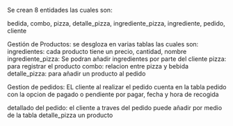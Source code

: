 
Se crean 8 entidades las cuales son: 

bedida,
combo,
pizza,
detalle_pizza,
ingrediente_pizza,
ingrediente,
pedido,
cliente

Gestión de Productos:
	se desgloza en varias tablas las cuales son:
	ingredientes: cada producto tiene un precio, cantidad, nombre 
	ingrediente_pizza: Se podran añadir ingredientes por parte del cliente
	pizza: para registrar el producto
	combo: relacion entre pizza y bebida
	detalle_pizza: para añadir un producto al pedido

Gestion de pedidos:
	EL cliente al realizar el pedido  cuenta en la tabla pedido con la opcion de pagado o pendiente por pagar, fecha y hora de recogida
	
	
	
detallado del pedido:
	el cliente a traves del pedido puede añadir por medio de la tabla detalle_pizza un producto
	

